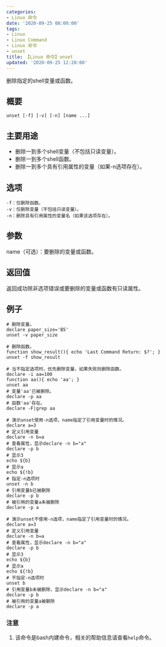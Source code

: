 ```yaml
---
categories:
- Linux 命令
date: '2020-09-25 08:00:00'
tags:
- Linux
- Linux Command
- Linux 命令
- unset
title: 【Linux 命令】unset
updated: '2020-09-25 12:20:00'
---
```


删除指定的shell变量或函数。

## 概要

```shell
unset [-f] [-v] [-n] [name ...]
```

## 主要用途

- 删除一到多个shell变量（不包括只读变量）。
- 删除一到多个shell函数。
- 删除一到多个具有引用属性的变量（如果-n选项存在）。

## 选项

```shell
-f：仅删除函数。
-v：仅删除变量（不包括只读变量）。
-n：删除具有引用属性的变量名（如果该选项存在）。
```

## 参数

name（可选）：要删除的变量或函数。

## 返回值

返回成功除非选项错误或要删除的变量或函数有只读属性。

## 例子

```shell
# 删除变量。
declare paper_size='B5'
unset -v paper_size
```
```shell
# 删除函数。
function show_result(){ echo 'Last Command Return: $?'; }
unset -f show_result
```
```shell
# 当不指定选项时，优先删除变量，如果失败则删除函数。
declare -i aa=100
function aa(){ echo 'aa'; }
unset aa
# 变量'aa'已被删除。
declare -p aa
# 函数'aa'存在。
declare -F|grep aa
```
```shell
# 演示unset使用-n选项，name指定了引用变量时的情况。
declare a=3
# 定义引用变量
declare -n b=a
# 查看属性，显示declare -n b="a"
declare -p b
# 显示3
echo ${b}
# 显示a
echo ${!b}
# 指定-n选项时
unset -n b
# 引用变量b已被删除
declare -p b
# 被引用的变量a未被删除
declare -p a
```

```shell
# 演示unset不使用-n选项，name指定了引用变量时的情况。
declare a=3
# 定义引用变量
declare -n b=a
# 查看属性，显示declare -n b="a"
declare -p b
# 显示3
echo ${b}
# 显示a
echo ${!b}
# 不指定-n选项时
unset b
# 引用变量b未被删除，显示declare -n b="a"
declare -p b
# 被引用的变量a被删除
declare -p a
```

### 注意

1. 该命令是bash内建命令，相关的帮助信息请查看`help`命令。



